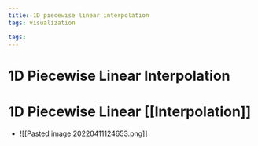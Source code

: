 ```yaml
---
title: 1D piecewise linear interpolation
tags: visualization

tags:
---
```


# 1D Piecewise Linear Interpolation

# 1D Piecewise Linear [[Interpolation]]
- ![[Pasted image 20220411124653.png]]
































